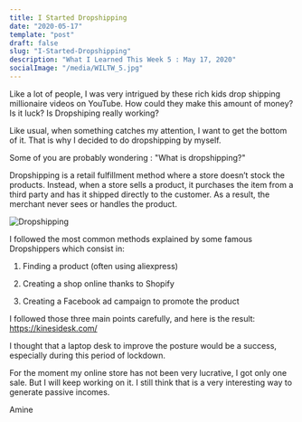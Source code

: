 ```yaml
---
title: I Started Dropshipping
date: "2020-05-17"
template: "post"
draft: false
slug: "I-Started-Dropshipping"
description: "What I Learned This Week 5 : May 17, 2020"
socialImage: "/media/WILTW_5.jpg"
---
```


Like a lot of people, I was very intrigued by these rich kids drop shipping millionaire videos on YouTube. How could they make this amount of money? Is it luck? Is Dropshiping really working?


Like usual, when something catches my attention, I want to get the bottom of it. That is why I decided to do dropshipping by myself.

Some of you are probably wondering : "What is dropshipping?"

Dropshipping is a retail fulfillment method where a store doesn’t stock the products. Instead, when a store sells a product, it purchases the item from a third party and has it shipped directly to the customer. As a result, the merchant never sees or handles the product.

![Dropshipping](/media/WILTW_5.jpg)

I followed the most common methods explained by some famous Dropshippers which consist in:

1) Finding a product (often using aliexpress)

2) Creating a shop online thanks to Shopify

3) Creating a Facebook ad campaign to promote the product

I followed those three main points carefully, and here is the result: https://kinesidesk.com/

I thought that a laptop desk to improve the posture would be a success, especially during this period of lockdown.

For the moment my online store has not been very lucrative, I got only one sale. But I will keep working on it. I still think that is a very interesting way to generate passive incomes.

Amine


